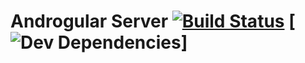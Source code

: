 # Androgular Server [![Build Status](https://travis-ci.org/Andromeda-Project/androgular-server.svg?branch=master)](https://travis-ci.org/Andromeda-Project/androgular-server) [![Dev Dependencies](https://david-dm.org/Andromeda-Project/androgular-server.svg)]
